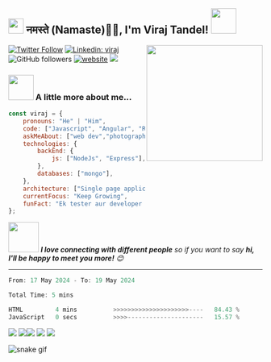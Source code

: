 <h2><img src="https://emojis.slackmojis.com/emojis/images/1531849430/4246/blob-sunglasses.gif?1531849430" width="30"/> नमस्ते (Namaste)🙏🏻, I'm Viraj Tandel! <img src="https://media.giphy.com/media/12oufCB0MyZ1Go/giphy.gif" width="50"></h2>
<img align='right' src="https://media.giphy.com/media/M9gbBd9nbDrOTu1Mqx/giphy.gif" width="230">
<!-- <p><em>Associate Technical Lead at <a href="https://www.oneorigin.us/">OneOrigin -->
<!-- </a><img src="https://media.giphy.com/media/WUlplcMpOCEmTGBtBW/giphy.gif" width="30">  -->
</em></p>

[![Twitter Follow](https://img.shields.io/twitter/follow/misteranmol?label=Follow)](https://x.com/intent/follow?screen_name=viraj_tandel03)
[![Linkedin: viraj](https://img.shields.io/badge/-viraj-blue?style=flat-square&logo=Linkedin&logoColor=white&link=)](https://www.linkedin.com/in/viraj-tandel-627494155/)
![GitHub followers](https://img.shields.io/github/followers/Viraj-Tandel?label=Follow&style=social)
[![website](https://img.shields.io/badge/Website-46a2f1.svg?&style=flat-square&logo=Google-Chrome&logoColor=white&link=https://anmolsingh.me/)](https://anmolsingh.me/)
![](https://visitor-badge.glitch.me/badge?page_id=anmol098.anmol098)

### <img src="https://media.giphy.com/media/VgCDAzcKvsR6OM0uWg/giphy.gif" width="50"> A little more about me...  

```javascript
const viraj = {
    pronouns: "He" | "Him",
    code: ["Javascript", "Angular", "React"],
    askMeAbout: ["web dev","photography", "Fitness Freak", "Sports Payer"],
    technologies: {
        backEnd: {
            js: ["NodeJs", "Express"],
        },
        databases: ["mongo"],
    },
    architecture: ["Single page applications"],
    currentFocus: "Keep Growing",
    funFact: "Ek tester aur developer kabhi dost nahi ban sakte😉"
};
```

<img src="https://media.giphy.com/media/LnQjpWaON8nhr21vNW/giphy.gif" width="60"> <em><b>I love connecting with different people</b> so if you want to say <b>hi, I'll be happy to meet you more!</b> 😊</em>

---
<!--START_SECTION:waka-->

```javascript
From: 17 May 2024 - To: 19 May 2024

Total Time: 5 mins

HTML         4 mins          >>>>>>>>>>>>>>>>>>>>>----   84.43 %
JavaScript   0 secs          >>>>---------------------   15.57 %
```

<!--END_SECTION:waka-->


![](http://github-profile-summary-cards.vercel.app/api/cards/profile-details?username=Viraj-Tandel&theme=2077)
![](http://github-profile-summary-cards.vercel.app/api/cards/repos-per-language?username=Viraj-Tandel&theme=2077)![](http://github-profile-summary-cards.vercel.app/api/cards/most-commit-language?username=Viraj-Tandel&theme=2077)
![](http://github-profile-summary-cards.vercel.app/api/cards/stats?username=Viraj-Tandel&theme=2077) ![](http://github-profile-summary-cards.vercel.app/api/cards/productive-time?username=Viraj-Tandel&theme=2077&utcOffset=5.30)

![snake gif](https://github.com/YOUR_USERNAME/YOUR_USERNAME/blob/output/github-contribution-grid-snake.gif)

